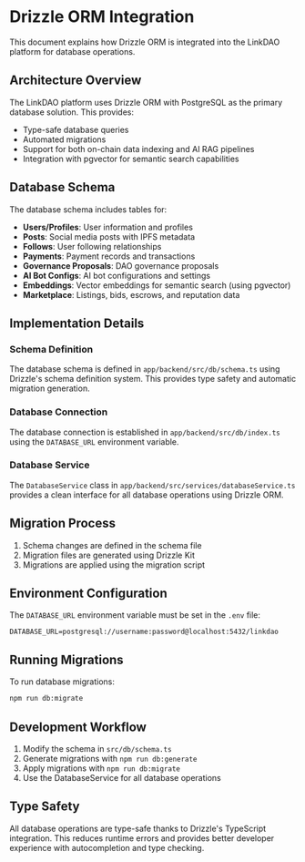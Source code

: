 # Drizzle ORM Integration

This document explains how Drizzle ORM is integrated into the LinkDAO platform for database operations.

## Architecture Overview

The LinkDAO platform uses Drizzle ORM with PostgreSQL as the primary database solution. This provides:

- Type-safe database queries
- Automated migrations
- Support for both on-chain data indexing and AI RAG pipelines
- Integration with pgvector for semantic search capabilities

## Database Schema

The database schema includes tables for:

- **Users/Profiles**: User information and profiles
- **Posts**: Social media posts with IPFS metadata
- **Follows**: User following relationships
- **Payments**: Payment records and transactions
- **Governance Proposals**: DAO governance proposals
- **AI Bot Configs**: AI bot configurations and settings
- **Embeddings**: Vector embeddings for semantic search (using pgvector)
- **Marketplace**: Listings, bids, escrows, and reputation data

## Implementation Details

### Schema Definition

The database schema is defined in `app/backend/src/db/schema.ts` using Drizzle's schema definition system. This provides type safety and automatic migration generation.

### Database Connection

The database connection is established in `app/backend/src/db/index.ts` using the `DATABASE_URL` environment variable.

### Database Service

The `DatabaseService` class in `app/backend/src/services/databaseService.ts` provides a clean interface for all database operations using Drizzle ORM.

## Migration Process

1. Schema changes are defined in the schema file
2. Migration files are generated using Drizzle Kit
3. Migrations are applied using the migration script

## Environment Configuration

The `DATABASE_URL` environment variable must be set in the `.env` file:

```
DATABASE_URL=postgresql://username:password@localhost:5432/linkdao
```

## Running Migrations

To run database migrations:

```bash
npm run db:migrate
```

## Development Workflow

1. Modify the schema in `src/db/schema.ts`
2. Generate migrations with `npm run db:generate`
3. Apply migrations with `npm run db:migrate`
4. Use the DatabaseService for all database operations

## Type Safety

All database operations are type-safe thanks to Drizzle's TypeScript integration. This reduces runtime errors and provides better developer experience with autocompletion and type checking.